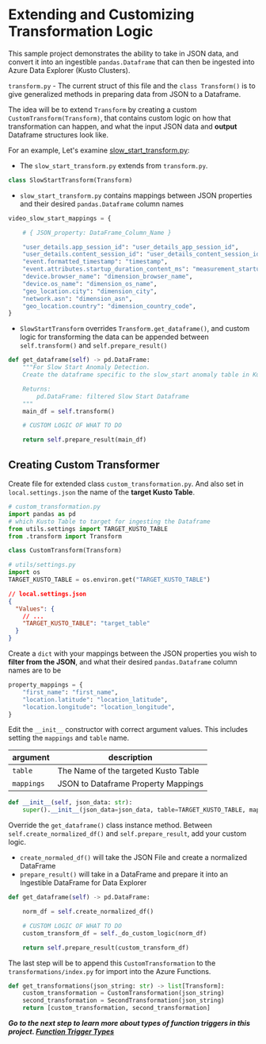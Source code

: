 # Extending and Customizing Transformation Logic

This sample project demonstrates the ability to take in JSON data, and convert it into an ingestible `pandas.Dataframe` that can then be ingested into Azure Data Explorer (Kusto Clusters).

`transform.py` - The current struct of this file and the `class Transform()` is to give generalized methods in preparing data from JSON to a Dataframe.

The idea will be to extend `Transform` by creating a custom `CustomTransform(Transform)`, that contains custom logic on how that transformation can happen, and what the input JSON data and **output** Dataframe structures look like.

For an example, Let's examine [slow_start_transform.py](../functions/transformations/slow_start_transform.py):

- The `slow_start_transform.py` extends from `transform.py`.

```python
class SlowStartTransform(Transform)
```

- `slow_start_transform.py` contains mappings between JSON properties and their desired `pandas.Dataframe` column names

```python
video_slow_start_mappings = {

    # { JSON_property: DataFrame_Column_Name }

    "user_details.app_session_id": "user_details_app_session_id",
    "user_details.content_session_id": "user_details_content_session_id",
    "event.formatted_timestamp": "timestamp",
    "event.attributes.startup_duration_content_ms": "measurement_startup_duration_content_ms",
    "device.browser_name": "dimension_browser_name",
    "device.os_name": "dimension_os_name",
    "geo_location.city": "dimension_city",
    "network.asn": "dimension_asn",
    "geo_location.country": "dimension_country_code",
}
```

- `SlowStartTransform` overrides `Transform.get_dataframe()`, and custom logic for transforming the data can be appended between `self.transform()` and `self.prepare_result()`

```python
def get_dataframe(self) -> pd.DataFrame:
    """For Slow Start Anomaly Detection.
    Create the dataframe specific to the slow_start anomaly table in Kusto.

    Returns:
        pd.DataFrame: filtered Slow Start Dataframe
    """
    main_df = self.transform()

    # CUSTOM LOGIC OF WHAT TO DO

    return self.prepare_result(main_df)
```

## Creating Custom Transformer

Create file for extended class `custom_transformation.py`. And also set in `local.settings.json` the name of the **target Kusto Table**.

```python
# custom_transformation.py
import pandas as pd
# which Kusto Table to target for ingesting the Dataframe
from utils.settings import TARGET_KUSTO_TABLE
from .transform import Transform

class CustomTransform(Transform)
```

```python
# utils/settings.py
import os
TARGET_KUSTO_TABLE = os.environ.get("TARGET_KUSTO_TABLE")
```

```json
// local.settings.json
{
  "Values": {
    // ...
    "TARGET_KUSTO_TABLE": "target_table"
  }
}
```

Create a `dict` with your mappings between the JSON properties you wish to **filter from the JSON**, and what their desired `pandas.Dataframe` column names are to be

```python
property_mappings = {
    "first_name": "first_name",
    "location.latitude": "location_latitude",
    "location.longitude": "location_longitude",
}
```

Edit the `__init__` constructor with correct argument values. This includes setting the
`mappings` and `table` name.

| argument   | description                          |
| ---------- | ------------------------------------ |
| `table`    | The Name of the targeted Kusto Table |
| `mappings` | JSON to Dataframe Property Mappings  |

```python
def __init__(self, json_data: str):
    super().__init__(json_data=json_data, table=TARGET_KUSTO_TABLE, mappings=self.property_mappings)
```

Override the `get_dataframe()` class instance method. Between `self.create_normalized_df()` and `self.prepare_result`, add your custom logic.

- `create_normaled_df()` will take the JSON File and create a normalized DataFrame
- `prepare_result()` will take in a DataFrame and prepare it into an Ingestible DataFrame for Data Explorer

```python
def get_dataframe(self) -> pd.DataFrame:

    norm_df = self.create_normalized_df()

    # CUSTOM LOGIC OF WHAT TO DO
    custom_transform_df = self._do_custom_logic(norm_df)

    return self.prepare_result(custom_transform_df)
```

The last step will be to append this `CustomTransformation` to the `transformations/index.py` for import into the Azure Functions.

```python
def get_transformations(json_string: str) -> list[Transform]:
    custom_transformation = CustomTransformation(json_string)
    second_transformation = SecondTransformation(json_string)
    return [custom_transformation, second_transformation]
```

***Go to the next step to learn more about types of function triggers in this project. [Function Trigger Types](/docs/4_function_triggers.md)***
